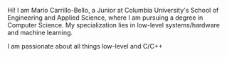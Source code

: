 Hi! I am Mario Carrillo-Bello, a Junior at Columbia University's School of Engineering and Applied Science, where I am pursuing a degree in Computer Science. My specialization lies in low-level systems/hardware and machine learning. 

I am passionate about all things low-level and C/C++
<!---
CarrilloMario831/CarrilloMario831 is a ✨ special ✨ repository because its `README.md` (this file) appears on your GitHub profile.
You can click the Preview link to take a look at your changes.
--->
